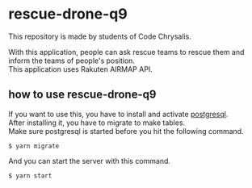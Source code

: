 # rescue-drone-q9

This repository is made by students of Code Chrysalis.

With this application, people can ask rescue teams to rescue them and inform the teams of people's position.  
This application uses Rakuten AIRMAP API.

## how to use rescue-drone-q9

If you want to use this, you have to install and activate [postgresql](https://www.postgresql.org/).  
After installing it, you have to migrate to make tables.  
Make sure postgresql is started before you hit the following command.

```unix
$ yarn migrate
```

And you can start the server with this command.

```unix
$ yarn start
```
